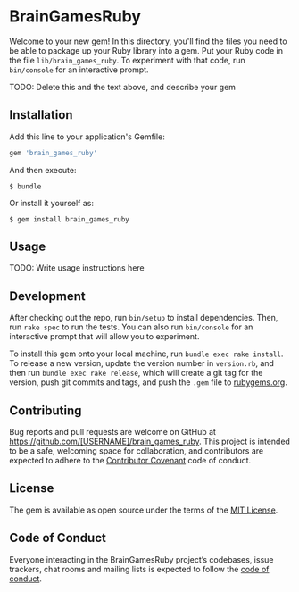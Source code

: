 # BrainGamesRuby

Welcome to your new gem! In this directory, you'll find the files you need to be able to package up your Ruby library into a gem. Put your Ruby code in the file `lib/brain_games_ruby`. To experiment with that code, run `bin/console` for an interactive prompt.

TODO: Delete this and the text above, and describe your gem

## Installation

Add this line to your application's Gemfile:

```ruby
gem 'brain_games_ruby'
```

And then execute:

    $ bundle

Or install it yourself as:

    $ gem install brain_games_ruby

## Usage

TODO: Write usage instructions here

## Development

After checking out the repo, run `bin/setup` to install dependencies. Then, run `rake spec` to run the tests. You can also run `bin/console` for an interactive prompt that will allow you to experiment.

To install this gem onto your local machine, run `bundle exec rake install`. To release a new version, update the version number in `version.rb`, and then run `bundle exec rake release`, which will create a git tag for the version, push git commits and tags, and push the `.gem` file to [rubygems.org](https://rubygems.org).

## Contributing

Bug reports and pull requests are welcome on GitHub at https://github.com/[USERNAME]/brain_games_ruby. This project is intended to be a safe, welcoming space for collaboration, and contributors are expected to adhere to the [Contributor Covenant](http://contributor-covenant.org) code of conduct.

## License

The gem is available as open source under the terms of the [MIT License](https://opensource.org/licenses/MIT).

## Code of Conduct

Everyone interacting in the BrainGamesRuby project’s codebases, issue trackers, chat rooms and mailing lists is expected to follow the [code of conduct](https://github.com/[USERNAME]/brain_games_ruby/blob/master/CODE_OF_CONDUCT.md).
